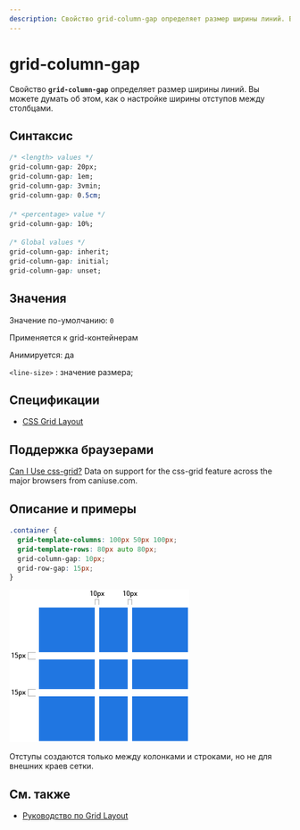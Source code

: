 ```yaml
---
description: Свойство grid-column-gap определяет размер ширины линий. Вы можете думать об этом, как о настройке ширины отступов между столбцами
---
```


# grid-column-gap

Свойство **`grid-column-gap`** определяет размер ширины линий. Вы можете думать об этом, как о настройке ширины отступов между столбцами.

## Синтаксис

```css
/* <length> values */
grid-column-gap: 20px;
grid-column-gap: 1em;
grid-column-gap: 3vmin;
grid-column-gap: 0.5cm;

/* <percentage> value */
grid-column-gap: 10%;

/* Global values */
grid-column-gap: inherit;
grid-column-gap: initial;
grid-column-gap: unset;
```

## Значения

Значение по-умолчанию: `0`

Применяется к grid-контейнерам

Анимируется: да

`<line-size>`
: значение размера;

## Спецификации

- [CSS Grid Layout](https://drafts.csswg.org/css-grid/#propdef-grid-column-gap)

## Поддержка браузерами

<p class="ciu_embed" data-feature="css-grid" data-periods="future_1,current,past_1,past_2">
  <a href="http://caniuse.com/#feat=css-grid">Can I Use css-grid?</a> Data on support for the css-grid feature across the major browsers from caniuse.com.
</p>

## Описание и примеры

```css
.container {
  grid-template-columns: 100px 50px 100px;
  grid-template-rows: 80px auto 80px;
  grid-column-gap: 10px;
  grid-row-gap: 15px;
}
```

![CSS Grid row gap](grid-column-row-gap.png)

Отступы создаются только между колонками и строками, но не для внешних краев сетки.

## См. также

- [Руководство по Grid Layout](grid-guide/grid-1.md)
